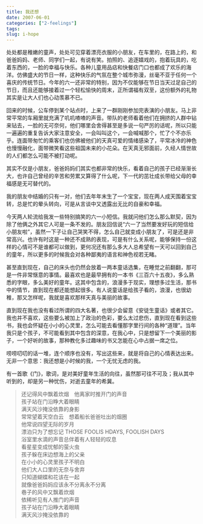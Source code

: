 ```yaml
---
title: 我还想
date: 2007-06-01
categories: ["2-feelings"]
tags: 
slug: i-hope
---
```


处处都是稚嫩的童声，处处可见穿着漂亮衣服的小朋友，在车里的，在路上的，和爸爸妈妈、老师、同学们一起，有说有笑。拍照的、追逐嬉戏的，抱着玩具的，吃着东西的，一脸的幸福与快乐。各种儿童用品痁和快餐痁门口也都成了欢乐的海洋。仿佛盛大的节日一样，这种快乐的气氛在整个城市弥漫，丝毫不亚于任何一个喜庆的传统节日。今年的六一还非常的特别，因为不仅能够在节日当天过足自己的节日，而且还能够接着过一个轻松愉快的周末，正所谓福有双至，这份额外的礼物其实是让大人们也心动羡慕不已。

<!--more-->

回来的时候，公车停到某个站点时，上来了一群刚刚参加完表演的小朋友。马上非常平常的车厢里就充满了叽叽喳喳的声音。带队的老师看着他们在拥挤的人群中钻来钻去，一脸的无可奈何，他们哪里会舍得甚至是多说一句严厉的话呢，所以只能一遍遍的重复告诉大家注意安全，一会叫叫这个，一会喊喊那个，忙了个不亦乐乎。连面带匆忙的乘客们也仿佛被他们的天真可爱的情绪感染了，平常冰冷的神色也慢慢融化，面带微笑看这些祖国未来的小花朵。在天真无邪面前，久经人情世故的人们都怎么可能不被打动呢。

其实不仅是小朋友，爸爸妈妈们其实也都非常的快乐，看着自己的孩子已经渐渐长大，也许自己曾经的辛苦和劳累又算得了什么呢，下一代的茁壮成长带给父母的幸福感是无可替代的。

我的朋友中结婚的只有一对，他们去年年末生了一个宝宝，现在两人成天围着宝宝转，总是忙的晕头转向，可是从言谈中又透露出无比的自豪和幸福。

今天两人轮流给我发一些特别搞笑的六一小短信。我就问他们怎么那么默契，因为除了他俩之外其它人可是一条不发的。朋友回信说“六一了当然要发好玩的短信给小朋友啦”，虽然一下子让自己哭笑不得，怎么自己就变成小朋友了，可是还是非常高兴。也许有时这是一种还不成熟的表现，可是有什么关系呢，能够保持一份这样的心情可不是谁都可以做到，更何况还有那么多大人总希望有一天可以回到自己的童年，所以更多的时候我会对各种鄙夷的语言和神色视若无睹。

甚至直到现在，自己的床头也仍然会放着一两本童话选集，在睡觉之前翻翻，那可是一件非常惬意的事情。最喜欢也是最早拥有的一本书《三百六十五夜》，多么熟悉的字眼，多么美好的童年。这其中包含的，浪漫多于现实，理想多过生活，那书中的情节，直到现在都还能想起很多。有人说童话是给孩子看的，浪漫，也很幼稚，那又怎样呢，我就是喜欢那样天真与美丽的故事。

直到现在我也没有看过所谓的四大名著，也很少会留意《安徒生童话》或者其它。我也并不喜欢，这些要么被加上了政治的色彩，要么太过悲伤，直到现在看到这些书，我也会怀疑在小小的心灵里，怎么可能去看懂那字里行间的各种“道理”。当年我只是个孩子，不可能看到其中包含的深意，在我心中，只是想留下一个美丽的影子，一个好听的故事，那种教化多过趣味的书又怎能在心中占据一席之位。

唠唠叨叨的话一堆，连个顺序也没有，写出这些来，就是将自己的心情表达出来。无非一个意思：我还想是小时候的我，一个无忧无虑的我。

有一首歌《门》，歌词，是对美好童年生活的向往，虽然那可往不可及；我从其中听到的，却是另一种忧伤，对逝去童年的希冀。

> 还记得风中飘着炊烟　他离家时推开门的声音  
孩子站在门沿睁大着眼睛  
满天风沙掩没依靠的身影  
常常望着天空白云　想着船长爸爸吐出的烟圈  
他常说四望无际的岁月  
漂泊只为了想忘记 THOSE FOOLIS HDAYS, FOOLISH DAYS  
浴室里水滴的声音总伴着有人轻轻的叹息  
看星星变成忧郁的萤火虫  
孩子躲在床边想海上的父亲  
在小小的心灵里孩子不明白  
他们大人口里的无奈与舍弃  
只知道蝴蝶和花该在一起  
就像爸爸妈妈应该永不分离永不分离  
巷子的风中又飘着炊烟  
依稀听见有人推门的声音  
孩子站在门沿睁大着眼睛  
满天风沙掩没依靠的